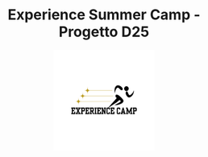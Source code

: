 <div align="center">
  <h1>Experience Summer Camp - Progetto D25</h1>
  <img src="resources/Logo.png" width="200" alt="Logo">
</div>
